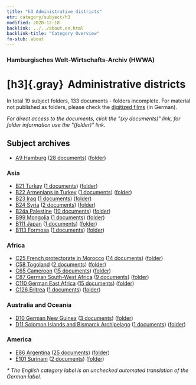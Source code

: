 ```yaml
---
title: "h3 Administrative districts"
etr: category/subject/h3
modified: 2020-12-18
backlink: ../../about.en.html
backlink-title: "Category Overview"
fn-stub: about
---
```


### Hamburgisches Welt-Wirtschafts-Archiv (HWWA)
# [h3]{.gray}&#8201; Administrative districts&#160; 





In total 19 subject folders, 133 documents - folders incomplete.
For material not published as folders, please check the [digitized films](/film/h1_sh) (in German).

_For direct access to the documents, click the "(xy documents)" link, for folder information use the "(folder)" link._

## Subject archives


- [A9 Hamburg](../../../geo/about.en.html#A9) (<a href="https://dfg-viewer.de/show/?tx_dlf[id]=https://pm20.zbw.eu/mets/sh/1409xx/140905/1446xx/144665/public.mets.en.xml" target="_blank">28 documents</a>) ([folder](http://purl.org/pressemappe20/folder/sh/140905,144665))

### Asia

- [B21 Turkey](../../../geo/about.en.html#B21) (<a href="https://dfg-viewer.de/show/?tx_dlf[id]=https://pm20.zbw.eu/mets/sh/1411xx/141111/1446xx/144665/public.mets.en.xml" target="_blank">1 documents</a>) ([folder](http://purl.org/pressemappe20/folder/sh/141111,144665))
- [B22 Armenians in Turkey](../../../geo/about.en.html#B22) (<a href="https://dfg-viewer.de/show/?tx_dlf[id]=https://pm20.zbw.eu/mets/sh/1411xx/141112/1446xx/144665/public.mets.en.xml" target="_blank">1 documents</a>) ([folder](http://purl.org/pressemappe20/folder/sh/141112,144665))
- [B23 Iraq](../../../geo/about.en.html#B23) (<a href="https://dfg-viewer.de/show/?tx_dlf[id]=https://pm20.zbw.eu/mets/sh/1411xx/141113/1446xx/144665/public.mets.en.xml" target="_blank">1 documents</a>) ([folder](http://purl.org/pressemappe20/folder/sh/141113,144665))
- [B24 Syria](../../../geo/about.en.html#B24) (<a href="https://dfg-viewer.de/show/?tx_dlf[id]=https://pm20.zbw.eu/mets/sh/1411xx/141114/1446xx/144665/public.mets.en.xml" target="_blank">2 documents</a>) ([folder](http://purl.org/pressemappe20/folder/sh/141114,144665))
- [B24a Palestine](../../../geo/about.en.html#B24a) (<a href="https://dfg-viewer.de/show/?tx_dlf[id]=https://pm20.zbw.eu/mets/sh/1411xx/141115/1446xx/144665/public.mets.en.xml" target="_blank">10 documents</a>) ([folder](http://purl.org/pressemappe20/folder/sh/141115,144665))
- [B99 Mongolia](../../../geo/about.en.html#B99) (<a href="https://dfg-viewer.de/show/?tx_dlf[id]=https://pm20.zbw.eu/mets/sh/1412xx/141261/1446xx/144665/public.mets.en.xml" target="_blank">1 documents</a>) ([folder](http://purl.org/pressemappe20/folder/sh/141261,144665))
- [B111 Japan](../../../geo/about.en.html#B111) (<a href="https://dfg-viewer.de/show/?tx_dlf[id]=https://pm20.zbw.eu/mets/sh/1412xx/141272/1446xx/144665/public.mets.en.xml" target="_blank">1 documents</a>) ([folder](http://purl.org/pressemappe20/folder/sh/141272,144665))
- [B113 Formosa](../../../geo/about.en.html#B113) (<a href="https://dfg-viewer.de/show/?tx_dlf[id]=https://pm20.zbw.eu/mets/sh/1412xx/141274/1446xx/144665/public.mets.en.xml" target="_blank">1 documents</a>) ([folder](http://purl.org/pressemappe20/folder/sh/141274,144665))

### Africa

- [C25 French protectorate in Morocco](../../../geo/about.en.html#C25) (<a href="https://dfg-viewer.de/show/?tx_dlf[id]=https://pm20.zbw.eu/mets/sh/1413xx/141358/1446xx/144665/public.mets.en.xml" target="_blank">14 documents</a>) ([folder](http://purl.org/pressemappe20/folder/sh/141358,144665))
- [C58 Togoland](../../../geo/about.en.html#C58) (<a href="https://dfg-viewer.de/show/?tx_dlf[id]=https://pm20.zbw.eu/mets/sh/1414xx/141408/1446xx/144665/public.mets.en.xml" target="_blank">2 documents</a>) ([folder](http://purl.org/pressemappe20/folder/sh/141408,144665))
- [C65 Cameroon](../../../geo/about.en.html#C65) (<a href="https://dfg-viewer.de/show/?tx_dlf[id]=https://pm20.zbw.eu/mets/sh/1414xx/141410/1446xx/144665/public.mets.en.xml" target="_blank">15 documents</a>) ([folder](http://purl.org/pressemappe20/folder/sh/141410,144665))
- [C87 German South-West Africa](../../../geo/about.en.html#C87) (<a href="https://dfg-viewer.de/show/?tx_dlf[id]=https://pm20.zbw.eu/mets/sh/1414xx/141450/1446xx/144665/public.mets.en.xml" target="_blank">9 documents</a>) ([folder](http://purl.org/pressemappe20/folder/sh/141450,144665))
- [C110 German East Africa](../../../geo/about.en.html#C110) (<a href="https://dfg-viewer.de/show/?tx_dlf[id]=https://pm20.zbw.eu/mets/sh/1414xx/141471/1446xx/144665/public.mets.en.xml" target="_blank">15 documents</a>) ([folder](http://purl.org/pressemappe20/folder/sh/141471,144665))
- [C126 Eritrea](../../../geo/about.en.html#C126) (<a href="https://dfg-viewer.de/show/?tx_dlf[id]=https://pm20.zbw.eu/mets/sh/1414xx/141483/1446xx/144665/public.mets.en.xml" target="_blank">1 documents</a>) ([folder](http://purl.org/pressemappe20/folder/sh/141483,144665))

### Australia and Oceania

- [D10 German New Guinea](../../../geo/about.en.html#D10) (<a href="https://dfg-viewer.de/show/?tx_dlf[id]=https://pm20.zbw.eu/mets/sh/1416xx/141601/1446xx/144665/public.mets.en.xml" target="_blank">3 documents</a>) ([folder](http://purl.org/pressemappe20/folder/sh/141601,144665))
- [D11 Solomon Islands and Bismarck Archipelago](../../../geo/about.en.html#D11) (<a href="https://dfg-viewer.de/show/?tx_dlf[id]=https://pm20.zbw.eu/mets/sh/1416xx/141610/1446xx/144665/public.mets.en.xml" target="_blank">1 documents</a>) ([folder](http://purl.org/pressemappe20/folder/sh/141610,144665))

### America

- [E86 Argentina](../../../geo/about.en.html#E86) (<a href="https://dfg-viewer.de/show/?tx_dlf[id]=https://pm20.zbw.eu/mets/sh/1416xx/141692/1446xx/144665/public.mets.en.xml" target="_blank">25 documents</a>) ([folder](http://purl.org/pressemappe20/folder/sh/141692,144665))
- [E101 Surinam](../../../geo/about.en.html#E101) (<a href="https://dfg-viewer.de/show/?tx_dlf[id]=https://pm20.zbw.eu/mets/sh/1416xx/141699/1446xx/144665/public.mets.en.xml" target="_blank">2 documents</a>) ([folder](http://purl.org/pressemappe20/folder/sh/141699,144665))


_* The English category label is an unchecked automated translation of the German label._

